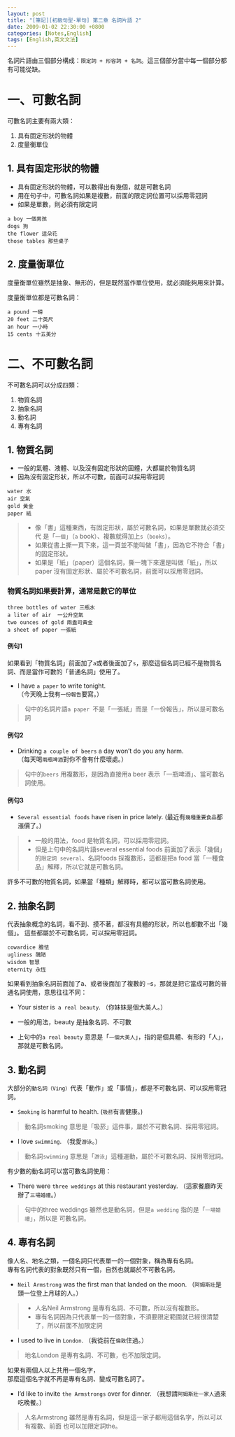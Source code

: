 ```yaml
---
layout: post
title: "[筆記][初級句型-單句] 第二章 名詞片語 2"
date: 2009-01-02 22:30:00 +0800
categories: [Notes,English]
tags: [English,英文文法]
---
```


名詞片語由三個部分構成：`限定詞 + 形容詞 + 名詞`。這三個部分當中每一個部分都有可能從缺。

# 一、可數名詞

可數名詞主要有兩大類：
1. 具有固定形狀的物體
2. 度量衡單位

## 1. 具有固定形狀的物體

- 具有固定形狀的物體，可以數得出有幾個，就是可數名詞
- 用在句子中，可數名詞如果是複數，前面的限定詞位置可以採用零冠詞
- 如果是單數，則必須有限定詞

```
a boy 一個男孩
dogs 狗
the flower 這朵花
those tables 那些桌子
```

## 2. 度量衡單位

度量衡單位雖然是抽象、無形的，但是既然當作單位使用，就必須能夠用來計算。        

度量衡單位都是可數名詞：

```
a pound 一磅
20 feet 二十英尺
an hour 一小時
15 cents 十五美分
```

# 二、不可數名詞

不可數名詞可以分成四類：
1. 物質名詞
2. 抽象名詞
3. 動名詞
4. 專有名詞

## 1. 物質名詞
- 一般的氣體、液體、以及沒有固定形狀的固體，大都屬於物質名詞
- 因為沒有固定形狀，所以不可數，前面可以採用零冠詞

```
water 水
air 空氣
gold 黃金
paper 紙
```

> - 像「書」這種東西，有固定形狀，屬於可數名詞，如果是單數就必須交代
是「`一個`」（`a` book）、複數就得加上`s`（`books`）。      
> - 如果從書上撕一頁下來，這一頁並不能叫做「書」，因為它不符合「書」的固定形狀。      
> - 如果是「紙」（paper）這個名詞，撕一塊下來還是叫做「紙」，所以paper 沒有固定形狀、屬於不可數名詞，前面可以採用零冠詞。

### 物質名詞如果要計算，通常是數它的單位

```
three bottles of water 三瓶水
a liter of air  一公升空氣
two ounces of gold 兩盎司黃金
a sheet of paper 一張紙
```

#### 例句1

如果看到「物質名詞」前面加了`a`或者後面加了`s`，那麼這個名詞已經不是物質名詞、而是當作可數的「普通名詞」使用了。        

- I have `a paper` to write tonight.      
（今天晚上我有`一份報告`要寫。）        

> 句中的名詞片語`a paper `不是「一張紙」而是「一份報告」，所以是可數名詞

#### 例句2

- Drinking `a couple of beers` a day won’t do you any harm.     
（每天喝`兩瓶啤酒`對你不會有什麼壞處。）

> 句中的`beers` 用複數形，是因為直接用a beer 表示「一瓶啤酒」、當可數名詞使用。

#### 例句3

- `Several essential foods` have risen in price lately.
(最近有`幾種重要食品`都漲價了。)

> - 一般的用法，food 是物質名詞，可以採用零冠詞。     
> - 但是上句中的名詞片語several essential foods 前面加了表示「幾個」的`限定詞 several`、名詞foods 採複數形，這都是把a food 當「一種食品」解釋，所以它就是可數名詞。       

許多不可數的物質名詞，如果當「種類」解釋時，都可以當可數名詞使用。


## 2. 抽象名詞
代表抽象概念的名詞，看不到、摸不著，都沒有具體的形狀，所以也都數不出「幾個」。
這些都屬於不可數名詞，可以採用零冠詞。      

```
cowardice 膽怯
ugliness 醜陋
wisdom 智慧
eternity 永恆
```

如果看到抽象名詞前面加了a、或者後面加了複數的 –s，那就是把它當成可數的普通名詞使用，意思往往不同：

- Your sister is` a real beauty`.
（你妹妹是個大美人。）

- 一般的用法，beauty 是抽象名詞、不可數
- 上句中的`a real beauty` 意思是「`一個大美人`」，指的是個具體、有形的「人」，那就是可數名詞。


## 3. 動名詞
大部分的`動名詞（Ving）`代表「動作」或「事情」，都是不可數名詞、可以採用零冠詞。

- `Smoking` is harmful to health.
(`吸菸`有害健康。)

> 動名詞smoking 意思是「吸菸」這件事，屬於不可數名詞、採用零冠詞。


- I love `swimming`.
（我愛`游泳`。）

> 動名詞`swimming` 意思是「`游泳`」這種運動，屬於不可數名詞、採用零冠詞。


有少數的動名詞可以當可數名詞使用：

- There were `three weddings` at this restaurant yesterday.
（這家餐廳昨天辦了`三場婚禮`。）

> 句中的three weddings 雖然也是動名詞，但是`a wedding` 指的是「`一場婚禮`」，所以是
可數名詞。


## 4. 專有名詞

像人名、地名之類，一個名詞只代表單一的一個對象，稱為專有名詞。  
專有名詞代表的對象既然只有一個，自然也就屬於不可數名詞。


- `Neil Armstrong` was the first man that landed on the moon.
（`阿姆斯壯`是頭一位登上月球的人。）

> - 人名Neil Armstrong 是專有名詞、不可數，所以沒有複數形。       
> - 專有名詞因為只代表單一的一個對象，不須要限定範圍就已經很清楚了，所以前面不加限定詞


- I used to live in `London`.
（我從前在`倫敦`住過。）

> 地名London 是專有名詞、不可數，也不加限定詞。     


如果有兩個人以上共用一個名字，  
那麼這個名字就不再是專有名詞、變成可數名詞了。 

- I’d like to invite `the Armstrongs` over for dinner.
（我想請`阿姆斯壯一家人`過來吃晚餐。）

> 人名Armstrong 雖然是專有名詞，但是這一家子都用這個名字，所以可以有複數、前面
也可以加限定詞the。
